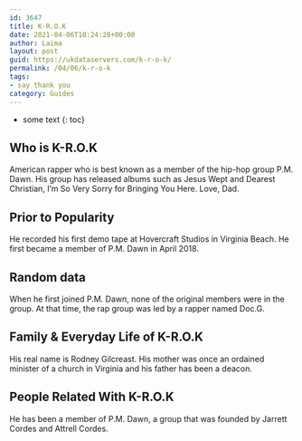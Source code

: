 ```yaml
---
id: 3647
title: K-R.O.K
date: 2021-04-06T10:24:28+00:00
author: Laima
layout: post
guid: https://ukdataservers.com/k-r-o-k/
permalink: /04/06/k-r-o-k
tags:
- say thank you
category: Guides
---
```


* some text
{: toc}


## Who is K-R.O.K
                  
                  
                  
American rapper who is best known as a member of the hip-hop group P.M. Dawn. His group has released albums such as Jesus Wept and Dearest Christian, I&#8217;m So Very Sorry for Bringing You Here. Love, Dad.  
                  
              
            
              
            
                
                
                
## Prior to Popularity
                  
                  
                  
He recorded his first demo tape at Hovercraft Studios in Virginia Beach. He first became a member of P.M. Dawn in April 2018. 
                  
              
            
              
            
                
                
                
## Random data
                  
                  
                  
When he first joined P.M. Dawn, none of the original members were in the group. At that time, the rap group was led by a rapper named Doc.G. 
                  
              
            
              
            
                
                
                
## Family & Everyday Life of K-R.O.K
                  
                  
                  
His real name is Rodney Gilcreast. His mother was once an ordained minister of a church in Virginia and his father has been a deacon. 
                  
              
            
              
            
                
                
                
## People Related With K-R.O.K
                  
                  
                  
He has been a member of P.M. Dawn, a group that was founded by Jarrett Cordes and Attrell Cordes. 
                  
              
            
              
            
                
              
            
              
              
            
            
              
            
          
          
          